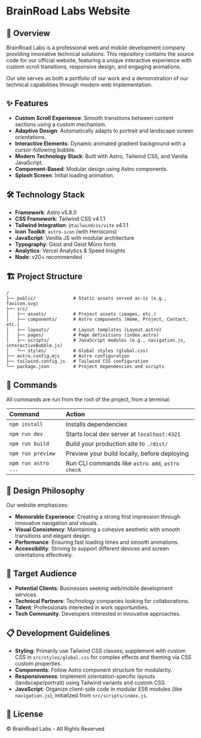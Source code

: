 # BrainRoad Labs Website

## 🚀 Overview

BrainRoad Labs is a professional web and mobile development company providing innovative technical solutions. This repository contains the source code for our official website, featuring a unique interactive experience with custom scroll transitions, responsive design, and engaging animations.

Our site serves as both a portfolio of our work and a demonstration of our technical capabilities through modern web implementation.

## ✨ Features

- **Custom Scroll Experience**: Smooth transitions between content sections using a custom mechanism.
- **Adaptive Design**: Automatically adapts to portrait and landscape screen orientations.
- **Interactive Elements**: Dynamic animated gradient background with a cursor-following bubble.
- **Modern Technology Stack**: Built with Astro, Tailwind CSS, and Vanilla JavaScript.
- **Component-Based**: Modular design using Astro components.
- **Splash Screen**: Initial loading animation.

## 🛠️ Technology Stack

- **Framework**: Astro v5.8.0
- **CSS Framework**: Tailwind CSS v4.1.1
- **Tailwind Integration**: `@tailwindcss/vite` v4.1.1
- **Icon Toolkit**: `astro-icon` (with Heroicons)
- **JavaScript**: Vanilla JS with modular architecture
- **Typography**: Geist and Geist Mono fonts
- **Analytics**: Vercel Analytics & Speed Insights
- **Node**: v20+ recommended

## 🏗️ Project Structure

```
/
├── public/              # Static assets served as-is (e.g., favicon.svg)
├── src/
│   ├── assets/          # Project assets (images, etc.)
│   ├── components/      # Astro components (Home, Project, Contact, etc.)
│   ├── layouts/         # Layout templates (Layout.astro)
│   ├── pages/           # Page definitions (index.astro)
│   ├── scripts/         # JavaScript modules (e.g., navigation.js, interactiveBubble.js)
│   └── styles/          # Global styles (global.css)
├── astro.config.mjs     # Astro configuration
├── tailwind.config.js   # Tailwind CSS configuration
└── package.json         # Project dependencies and scripts
```

## 🧞 Commands

All commands are run from the root of the project, from a terminal:

| Command                | Action                                           |
| :--------------------- | :----------------------------------------------- |
| `npm install`          | Installs dependencies                            |
| `npm run dev`          | Starts local dev server at `localhost:4321`      |
| `npm run build`        | Build your production site to `./dist/`          |
| `npm run preview`      | Preview your build locally, before deploying     |
| `npm run astro ...`    | Run CLI commands like `astro add`, `astro check` |

## 🎯 Design Philosophy

Our website emphasizes:
- **Memorable Experience**: Creating a strong first impression through innovative navigation and visuals.
- **Visual Consistency**: Maintaining a cohesive aesthetic with smooth transitions and elegant design.
- **Performance**: Ensuring fast loading times and smooth animations.
- **Accessibility**: Striving to support different devices and screen orientations effectively.

## 👥 Target Audience

- **Potential Clients**: Businesses seeking web/mobile development services.
- **Technical Partners**: Technology companies looking for collaborations.
- **Talent**: Professionals interested in work opportunities.
- **Tech Community**: Developers interested in innovative approaches.

## 📋 Development Guidelines

- **Styling**: Primarily use Tailwind CSS classes; supplement with custom CSS in `src/styles/global.css` for complex effects and theming via CSS custom properties.
- **Components**: Follow Astro component structure for modularity.
- **Responsiveness**: Implement orientation-specific layouts (landscape/portrait) using Tailwind variants and custom CSS.
- **JavaScript**: Organize client-side code in modular ES6 modules (like `navigation.js`), initialized from `src/scripts/index.js`.

## 📄 License

© BrainRoad Labs - All Rights Reserved
